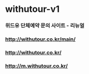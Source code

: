 # withutour-v1

### 위드유 단체예약 문의 사이트 - 리뉴얼
### http://withutour.co.kr/main/
### http://withutour.co.kr/
### http://m.withutour.co.kr/
